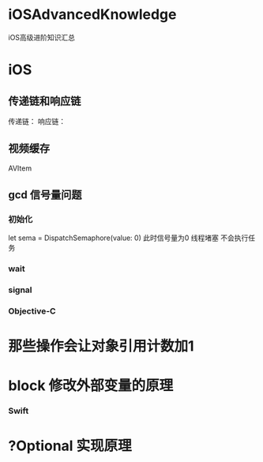 # iOSAdvancedKnowledge
iOS高级进阶知识汇总

# iOS

## 传递链和响应链
传递链： 
响应链：
## 视频缓存
AVItem
## gcd 信号量问题
### 初始化
let sema = DispatchSemaphore(value: 0) 
此时信号量为0 线程堵塞 不会执行任务
### wait

### signal

### Objective-C


# 那些操作会让对象引用计数加1
# block 修改外部变量的原理


### Swift
# ?Optional 实现原理

